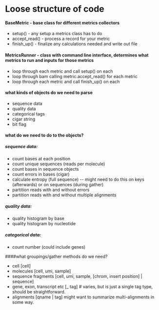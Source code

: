 # Loose structure of code

#### BaseMetric - base class for different metrics collectors
* setup() - any setup a metrics class has to do
* accept_read() - process a record for your metric
* finish_up() - finalize any calculations needed and write out file


#### MetricsRunner - class with command line interface, determines what metrics to run and inputs for those metrics
* loop through each metric and call setup() on each
* loop through bam calling metric.accept_read() for each metric
* loop through each metric and call finish_up() on each 


#### what kinds of objects do we need to parse
- sequence data
- quality data
- categorical tags
- cigar string
- bit flag

#### what do we need to do to the objects?
##### sequence data:
- count bases at each position
- count unique sequences (reads per molecule)
- count bases in sequence objects
- count errors in bases (cigar)
- calculate entropy (full sequence) -- might need to do this on keys (afterwards) or on sequences (during gather)
- partition reads with and without errors
- partition reads with and without multiple alignments

##### quality data:
- quality histogram by base
- quality histogram by nucleotide

##### categorical data:
- count number (could include genes)

####what groupings/gather methods do we need?
- cell [cell]
- molecules [cell, umi, sample]
- sequence fragments [cell, umi, sample, [chrom, insert position] | sequence]
- gene, exon, transcript etc [_ tag]  # varies, but is just a single tag type, should be straightforward.
- alignments [qname | tag] might want to summarize multi-alignments in some way.
